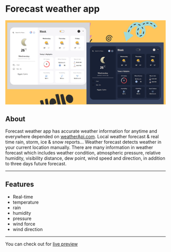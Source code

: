 # Forecast weather app

![background](./public/images/Background.png)

## About

Forecast weather app has accurate weather information for anytime and everywhere depended on [weatherApi.com](https://www.weatherapi.com/).
Local weather forecast & real time rain, storm, ice & snow reports...
Weather forecast detects weather in your current location manually. There are many information in weather forecast which includes weather condition, atmospheric pressure, relative humidity, visibility distance, dew point, wind speed and direction, in addition to three days future forecast.

---

## Features

- Real-time
- temperature
- rain
- humidity
- pressure
- wind force
- wind direction

---

You can check out for [live preview](https://forecaste-app.vercel.app/)
